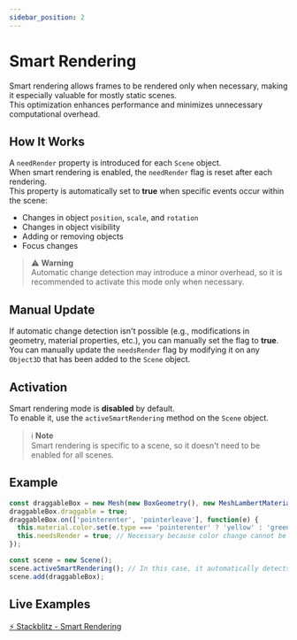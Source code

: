 ```yaml
---
sidebar_position: 2
---
```


# Smart Rendering

Smart rendering allows frames to be rendered only when necessary, making it especially valuable for mostly static scenes. <br />
This optimization enhances performance and minimizes unnecessary computational overhead.

## How It Works

A `needRender` property is introduced for each `Scene` object. <br />
When smart rendering is enabled, the `needRender` flag is reset after each rendering. <br />
This property is automatically set to **true** when specific events occur within the scene:

- Changes in object `position`, `scale`, and `rotation`
- Changes in object visibility
- Adding or removing objects
- Focus changes

> ⚠️ **Warning** <br />
> Automatic change detection may introduce a minor overhead, so it is recommended to activate this mode only when necessary.

## Manual Update

If automatic change detection isn't possible (e.g., modifications in geometry, material properties, etc.), you can manually set the flag to **true**.
You can manually update the `needsRender` flag by modifying it on any `Object3D` that has been added to the `Scene` object.

## Activation

Smart rendering mode is **disabled** by default. <br />
To enable it, use the `activeSmartRendering` method on the `Scene` object.

> ℹ️ **Note** <br />
> Smart rendering is specific to a scene, so it doesn't need to be enabled for all scenes.

## Example 

```typescript
const draggableBox = new Mesh(new BoxGeometry(), new MeshLambertMaterial({ color: 'green' }));
draggableBox.draggable = true;
draggableBox.on(['pointerenter', 'pointerleave'], function(e) {
  this.material.color.set(e.type === 'pointerenter' ? 'yellow' : 'green');
  this.needsRender = true; // Necessary because color change cannot be automatically detected
});

const scene = new Scene();
scene.activeSmartRendering(); // In this case, it automatically detects drag movements
scene.add(draggableBox);
```

## Live Examples

[⚡ Stackblitz - Smart Rendering](https://stackblitz.com/edit/three-ez-smart-rendering?file=src%2Fmain.ts)

